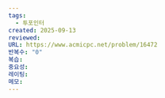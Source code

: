 ```yaml
---
tags:
  - 투포인터
created: 2025-09-13
reviewed:
URL: https://www.acmicpc.net/problem/16472
반복수: "0"
복습:
중요성:
레이팅:
메모:
---
```

